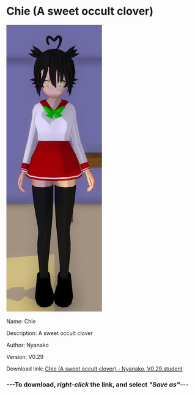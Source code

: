 # Chie (A sweet occult clover)

<img src = "https://raw.githubusercontent.com/Arbiter1223/Daigaku-Gurashi-Custom-Students/master/Students/Files/Chie%20(A%20sweet%20occult%20clover).png">

Name: Chie

Description: A sweet occult clover

Author: Nyanako

Version: V0.29

Download link: <a href="https://raw.githubusercontent.com/Arbiter1223/Daigaku-Gurashi-Custom-Students/master/Students/Files/Chie%20(A%20sweet%20occult%20clover)%20-%20Nyanako%2C%20V0.29.student">Chie (A sweet occult clover) - Nyanako, V0.29.student</a>

### ---**To download, _right-click_ the link, and select _"Save as"_**---
